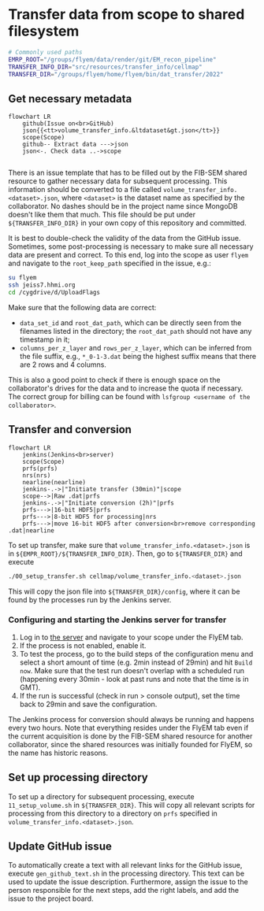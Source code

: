 # Transfer data from scope to shared filesystem

```bash
# Commonly used paths
EMRP_ROOT="/groups/flyem/data/render/git/EM_recon_pipeline"
TRANSFER_INFO_DIR="src/resources/transfer_info/cellmap"
TRANSFER_DIR="/groups/flyem/home/flyem/bin/dat_transfer/2022"
```

## Get necessary metadata
```mermaid
flowchart LR
    github(Issue on<br>GitHub)
    json{{<tt>volume_transfer_info.&ltdataset&gt.json</tt>}}
    scope(Scope)
    github-- Extract data --->json
    json<-. Check data ..->scope
    
```
There is an issue template that has to be filled out by the FIB-SEM shared resource to gather necessary data for subsequent processing. This information should be converted to a file called `volume_transfer_info.<dataset>.json`, where `<dataset>` is the dataset name as specified by the collaborator. No dashes should be in the project name since MongoDB doesn't like them that much. This file should be put under `${TRANSFER_INFO_DIR}` in your own copy of this repository and committed.

It is best to double-check the validity of the data from the GitHub issue. Sometimes, some post-processing is necessary to make sure all necessary data are present and correct. To this end, log into the scope as user `flyem` and navigate to the `root_keep_path` specified in the issue, e.g.:
```bash
su flyem
ssh jeiss7.hhmi.org
cd /cygdrive/d/UploadFlags
```
Make sure that the following data are correct:
* `data_set_id` and `root_dat_path`, which can be directly seen from the filenames listed in the directory; the `root_dat_path` should not have any timestamp in it;
* `columns_per_z_layer` and `rows_per_z_layer`, which can be inferred from the file suffix, e.g., `*_0-1-3.dat` being the highest suffix means that there are 2 rows and 4 columns.

This is also a good point to check if there is enough space on the collaborator's drives for the data and to increase the quota if necessary. The correct group for billing can be found with `lsfgroup <username of the collaborator>`.

## Transfer and conversion
```mermaid
flowchart LR
    jenkins(Jenkins<br>server)
    scope(Scope)
    prfs(prfs)
    nrs(nrs)
    nearline(nearline)
    jenkins-.->|"Initiate transfer (30min)"|scope
    scope-->|Raw .dat|prfs
    jenkins-.->|"Initiate conversion (2h)"|prfs
    prfs--->|16-bit HDF5|prfs
    prfs--->|8-bit HDF5 for processing|nrs
    prfs--->|move 16-bit HDF5 after conversion<br>remove corresponding .dat|nearline
```
To set up transfer, make sure that `volume_transfer_info.<dataset>.json` is in `${EMPR_ROOT}/${TRANSFER_INFO_DIR}`. Then, go to `${TRANSFER_DIR}` and execute
```bash
./00_setup_transfer.sh cellmap/volume_transfer_info.<dataset>.json
```
This will copy the json file into `${TRANSFER_DIR}/config`, where it can be found by the processes run by the Jenkins server.

### Configuring and starting the Jenkins server for transfer
1. Log in to [the server](https://jenkins.int.janelia.org) and navigate to your scope under the FlyEM tab.
2. If the process is not enabled, enable it.
3. To test the process, go to the build steps of the configuration menu and select a short amount of time (e.g. 2min instead of 29min) and hit `Build now`. Make sure that the test run doesn't overlap with a scheduled run (happening every 30min - look at past runs and note that the time is in GMT).
4. If the run is successful (check in run > console output), set the time back to 29min and save the configuration.

The Jenkins process for conversion should always be running and happens every two hours. Note that everything resides under the FlyEM tab even if the current acquisition is done by the FIB-SEM shared resource for another collaborator, since the shared resources was initially founded for FlyEM, so the name has historic reasons.

## Set up processing directory
To set up a directory for subsequent processing, execute `11_setup_volume.sh` in `${TRANSFER_DIR}`. This will copy all relevant scripts for processing from this directory to a directory on `prfs` specified in `volume_transfer_info.<dataset>.json`.

## Update GitHub issue
To automatically create a text with all relevant links for the GitHub issue, execute `gen_github_text.sh` in the processing directory. This text can be used to update the issue description.
Furthermore, assign the issue to the person responsible for the next steps, add the right labels, and add the issue to the project board.
